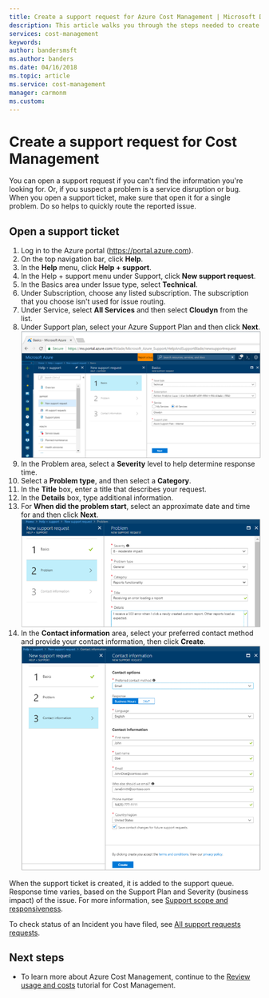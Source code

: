 ```yaml
---
title: Create a support request for Azure Cost Management | Microsoft Docs
description: This article walks you through the steps needed to create a support request for Cost Management.
services: cost-management
keywords:
author: bandersmsft
ms.author: banders
ms.date: 04/16/2018
ms.topic: article
ms.service: cost-management
manager: carmonm
ms.custom:
---
```


# Create a support request for Cost Management

You can open a support request if you can't find the information you're looking for. Or, if you suspect a problem is a service disruption or bug. When you open a support ticket, make sure that open it for a single problem. Do so helps to quickly route the reported issue.

## Open a support ticket

1. Log in to the Azure portal (https://portal.azure.com).
2. On the top navigation bar, click **Help**.
3. In the **Help** menu, click **Help + support**.
4. In the Help + support menu under Support, click **New support request**.
5. In the Basics area under Issue type, select **Technical**.
6. Under Subscription, choose any listed subscription. The subscription that you choose isn't used for issue routing.
7. Under Service, select **All Services** and then select **Cloudyn** from the list.
8. Under Support plan, select your Azure Support Plan and then click **Next**.  
    ![New support request - Basics area](./media/support-request-cost-mgt/support-request01.png)
9. In the Problem area, select a **Severity** level to help determine response time.
10. Select a **Problem type**, and then select a **Category**.
11. In the **Title** box, enter a title that describes your request.
12. In the **Details** box, type additional information.
13. For **When did the problem start**, select an approximate date and time for and then click **Next**.  
    ![New support request - Problem area](./media/support-request-cost-mgt/support-request02.png)
14. In the **Contact information** area, select your preferred contact method and provide your contact information, then click **Create**.  
    ![New support request - contact area](./media/support-request-cost-mgt/support-request03.png)

When the support ticket is created, it is added to the support queue. Response time varies, based on the Support Plan and Severity (business impact) of the issue. For more information, see [Support scope and responsiveness](https://azure.microsoft.com/support/plans/response/).

To check status of an Incident you have filed, see [All support requests requests](../azure-supportability/how-to-create-azure-support-request.md#all-support-requests).


## Next steps

- To learn more about Azure Cost Management, continue to the [Review usage and costs](tutorial-review-usage.md) tutorial for Cost Management.
